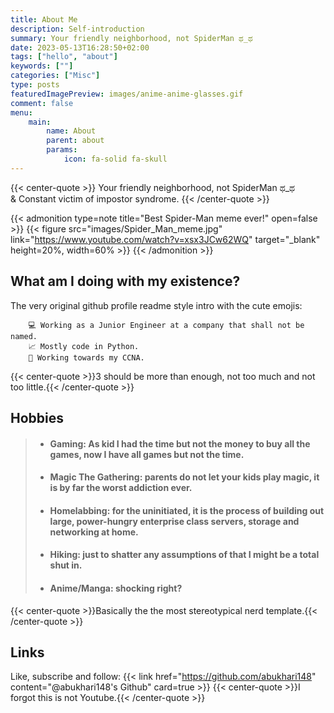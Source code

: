 ```yaml
---
title: About Me
description: Self-introduction
summary: Your friendly neighborhood, not SpiderMan ಥ_ಥ
date: 2023-05-13T16:28:50+02:00
tags: ["hello", "about"]
keywords: [""]
categories: ["Misc"]
type: posts
featuredImagePreview: images/anime-anime-glasses.gif
comment: false
menu:
    main:
        name: About
        parent: about
        params:
            icon: fa-solid fa-skull
---
```


{{< center-quote >}}
Your friendly neighborhood, not SpiderMan ಥ_ಥ\
& Constant victim of impostor syndrome.
{{< /center-quote >}}

{{< admonition type=note title="Best Spider-Man meme ever!"  open=false >}}
{{< figure src="images/Spider_Man_meme.jpg" link="https://www.youtube.com/watch?v=xsx3JCw62WQ" target="_blank" height=20%, width=60% >}}
{{< /admonition >}}

## What am I doing with my existence?
The very original github profile readme style intro with the cute emojis:

        💻 Working as a Junior Engineer at a company that shall not be named.
        📈 Mostly code in Python.
        🌱 Working towards my CCNA.

{{< center-quote >}}3 should be more than enough, not too much and not too little.{{< /center-quote >}}

## Hobbies
> - #### Gaming: As kid I had the time but not the money to buy all the games, now I have all games but not the time.
> - #### Magic The Gathering: parents do not let your kids play magic, it is by far the worst addiction ever.
>  - #### Homelabbing: for the uninitiated, it is the process of building out large, power-hungry enterprise class servers, storage and networking at home.
> - #### Hiking: just to shatter any assumptions of that I might be a total shut in.
> - #### Anime/Manga: shocking right?

{{< center-quote >}}Basically the the most stereotypical nerd template.{{< /center-quote >}}

## Links
Like, subscribe and follow:
{{< link href="https://github.com/abukhari148" content="@abukhari148's Github" card=true >}}
{{< center-quote >}}I forgot this is not Youtube.{{< /center-quote >}}